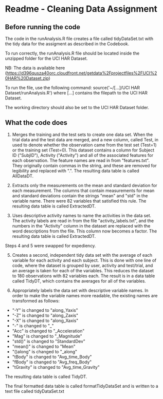 
# Readme - Cleaning Data Assignment

## Before running the code

The code in the runAnalysis.R file creates a file called tidyDataSet.txt with the 
tidy data for the assigment as described in the Codebook.

To run correctly, the runAnalysis.R file should be located inside the unzipped folder for the UCI HAR Dataset.

NB: The data is available here (https://d396qusza40orc.cloudfront.net/getdata%2Fprojectfiles%2FUCI%20HAR%20Dataset.zip)

To run the file, use the following command:
source('~/[...]/UCI HAR Dataset/runAnalysis.R')
where [...] contains the filepath to the UCI HAR Dataset.

The working directory should also be set to the UCI HAR Dataset folder.

## What the code does

1. Merges the training and the test sets to create one data set. 
When the trial data and the test data are merged, and a new column, called Test, in used to denote whether the observation came from the test set (Test=1) or the training set (Test=0).
This dataset contains a column for Subject ID ("SubjID"), Activity ("Activity") and all of the associated features for each observation. The feature names are read in from "features.txt". They originally contain commas in the string, and these are removed for legibility and replaced with ".".
The resulting data table is called AllDataDT.

2. Extracts only the measurements on the mean and standard deviation for each measurement. The columns that contain measurements for mean and standard deviations contain the strings "mean" and "std" in the variable name. There were 82 variables that satisfied this rule. The resulting data table is called ExtractedDT.

3. Uses descriptive activity names to name the activities in the data set. The activity labels are read in from the file "activity_labels.txt", and the numbers in the "Activity" column in the dataset are replaced with the word descriptions from the file. This column now becomes a factor. The resulting data table is called ExtractedDT.

Steps 4 and 5 were swapped for expediency.

5. Creates a second, independent tidy data set with the average of each variable for each activity and each subject.
This is done with one line of code, where the dataset is grouped by user, activity and test/trial, and an average is taken for each of the variables. This reduces the dataset to 180 observations with 82 variables each. The result is in a data table called TidyDT, which contains the averages for all of the variables.

4. Appropriately labels the data set with descriptive variable names. 
In order to make the variable names more readable, the existing names are transformed as follows:
* "-Y" is changed to "along_Yaxis"
* "-Z" is changed to "along_Zaxis"
* "-X" is changed to "along_Xaxis"
* "-" is changed to "_"
* "Acc" is changed to "_Acceleration"
* "Mag" is changed to "_Magnitude"
* "std()" is changed to "StandardDev"
* "mean()" is changed to "Mean"
* "()along" is changed to "_along"
* "tBody" is changed to "Avg_time_Body"
* "fBody" is changed to "Avg_freq_Body"
* "tGravity" is changed to "Avg_time_Gravity"

The resulting data table is called TidyDT.

The final formatted data table is called formatTidyDataSet and is written to a text file called tidyDataSet.txt


